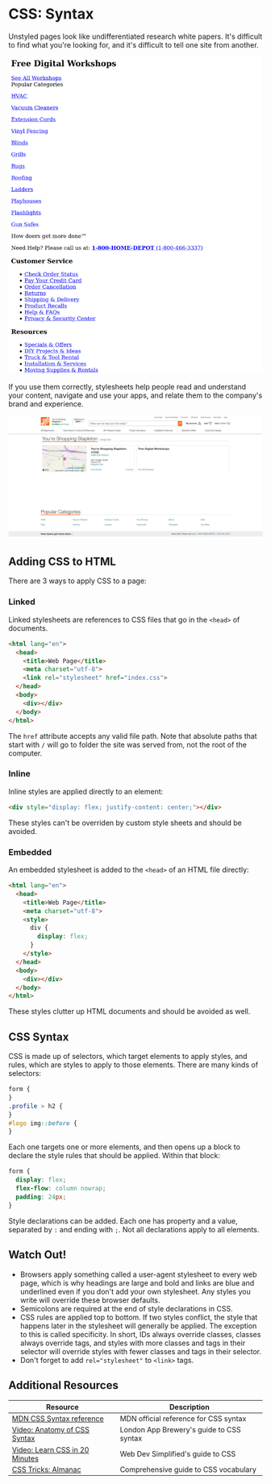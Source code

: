 # CSS: Syntax

Unstyled pages look like undifferentiated research white papers. It's difficult to find what you're looking for, and it's difficult to tell one site from another.

![Unstyled homedepot.com home page](assets/home-depot.png)

If you use them correctly, stylesheets help people read and understand your content, navigate and use your apps, and relate them to the company's brand and experience.

![Styled homedepot.com home page](assets/home-depot-2.png)

## Adding CSS to HTML

There are 3 ways to apply CSS to a page:

### Linked

Linked stylesheets are references to CSS files that go in the `<head>` of documents.

```html
<html lang="en">
  <head>
    <title>Web Page</title>
    <meta charset="utf-8">
    <link rel="stylesheet" href="index.css">
  </head>
  <body>
    <div></div>
  </body>
</html>
```

The `href` attribute accepts any valid file path. Note that absolute paths that start with `/` will go to folder the site was served from, not the root of the computer.

### Inline

Inline styles are applied directly to an element:

```html
<div style="display: flex; justify-content: center;"></div>
```

These styles can't be overriden by custom style sheets and should be avoided.

### Embedded

An embedded stylesheet is added to the `<head>` of an HTML file directly:

```html
<html lang="en">
  <head>
    <title>Web Page</title>
    <meta charset="utf-8">
    <style>
      div {
        display: flex;
      }
    </style>
  </head>
  <body>
    <div></div>
  </body>
</html>
```

These styles clutter up HTML documents and should be avoided as well.

## CSS Syntax

CSS is made up of selectors, which target elements to apply styles, and rules, which are styles to apply to those elements. There are many kinds of selectors:

```css
form {
}
.profile > h2 {
}
#logo img::before {
}
```

Each one targets one or more elements, and then opens up a block to declare the style rules that should be applied. Within that block:

```css
form {
  display: flex;
  flex-flow: column nowrap;
  padding: 24px;
}
```

Style declarations can be added. Each one has property and a value, separated by `:` and ending with `;`. Not all declarations apply to all elements.

## Watch Out!

* Browsers apply something called a user-agent stylesheet to every web page, which is why headings are large and bold and links are blue and underlined even if you don't add your own stylesheet. Any styles you write will override these browser defaults.
* Semicolons are required at the end of style declarations in CSS.
* CSS rules are applied top to bottom. If two styles conflict, the style that happens later in the stylesheet will generally be applied. The exception to this is called specificity. In short, IDs always override classes, classes always override tags, and styles with more classes and tags in their selector will override styles with fewer classes and tags in their selector.
* Don't forget to add `rel="stylesheet"` to `<link>` tags.

## Additional Resources

| Resource | Description |
| --- | --- |
| [MDN CSS Syntax reference](https://developer.mozilla.org/en-US/docs/Web/CSS/Syntax) | MDN official reference for CSS syntax |
| [Video: Anatomy of CSS Syntax](https://www.youtube.com/watch?v=XHkIU8Wom2Q) | London App Brewery's guide to CSS syntax |
| [Video: Learn CSS in 20 Minutes](https://www.youtube.com/watch?v=1PnVor36_40) | Web Dev Simplified's guide to CSS |
| [CSS Tricks: Almanac](https://css-tricks.com/almanac/) | Comprehensive guide to CSS vocabulary |
